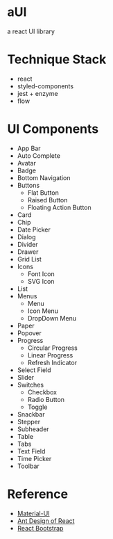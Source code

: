 # aUI
a react UI library

# Technique Stack
- react
- styled-components
- jest + enzyme
- flow

# UI Components
- App Bar
- Auto Complete
- Avatar
- Badge
- Bottom Navigation
- Buttons
  - Flat Button
  - Raised Button
  - Floating Action Button
- Card
- Chip
- Date Picker
- Dialog
- Divider
- Drawer
- Grid List
- Icons
  - Font Icon
  - SVG Icon
- List
- Menus
  - Menu
  - Icon Menu
  - DropDown Menu
- Paper
- Popover
- Progress
  - Circular Progress
  - Linear Progress
  - Refresh Indicator
- Select Field
- Slider
- Switches
  - Checkbox
  - Radio Button
  - Toggle
- Snackbar
- Stepper
- Subheader
- Table
- Tabs
- Text Field
- Time Picker
- Toolbar

# Reference
- [Material-UI](http://www.material-ui.com)
- [Ant Design of React](https://ant.design/docs/react/introduce)
- [React Bootstrap](https://react-bootstrap.github.io/)
